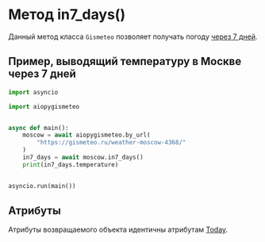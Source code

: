 # Метод in7_days()

Данный метод класса `Gismeteo` позволяет получать погоду [через 7 дней](https://gismeteo.ru/weather-moscow-4368/7-day/).

## Пример, выводящий температуру в Москве через 7 дней

```python
import asyncio

import aiopygismeteo


async def main():
    moscow = await aiopygismeteo.by_url(
        "https://gismeteo.ru/weather-moscow-4368/"
    )
    in7_days = await moscow.in7_days()
    print(in7_days.temperature)


asyncio.run(main())
```

## Атрибуты

Атрибуты возвращаемого объекта идентичны атрибутам [Today](today.md).

